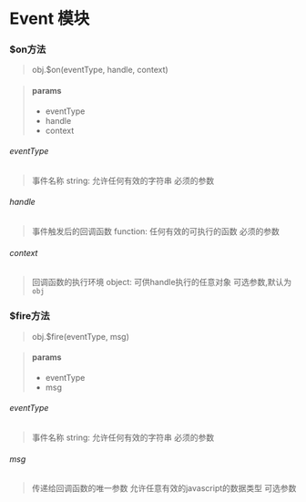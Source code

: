 # Event 模块


### $on方法

> obj.$on(eventType, handle, context)

> #### params
> * eventType
> * handle
> * context

###### eventType

> 事件名称
> string: 允许任何有效的字符串
> 必须的参数

###### handle

> 事件触发后的回调函数
> function: 任何有效的可执行的函数
> 必须的参数

###### context

> 回调函数的执行环境
> object: 可供handle执行的任意对象
> 可选参数,默认为`obj`


### $fire方法

> obj.$fire(eventType, msg)

> #### params
> * eventType
> * msg

###### eventType

> 事件名称
> string: 允许任何有效的字符串
> 必须的参数

###### msg

> 传递给回调函数的唯一参数
> 允许任意有效的javascript的数据类型
> 可选参数